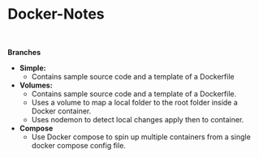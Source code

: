 # Docker-Notes

<br>

__Branches__

- __Simple:__
  - Contains sample source code and a template of a Dockerfile
- __Volumes:__
  - Contains sample source code and a template of a Dockerfile.
  - Uses a volume to map a local folder to the root folder inside a Docker container.
  - Uses nodemon to detect local changes apply then to container.
- __Compose__
  - Use Docker compose to spin up multiple containers from a single docker compose config file. 
